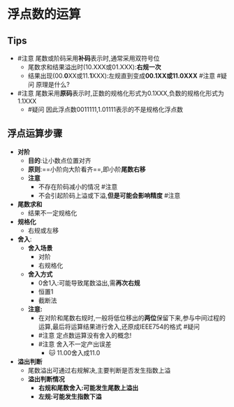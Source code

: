 # 浮点数的运算
## Tips
- #注意 尾数或阶码采用**补码**表示时,通常采用双符号位
	- 尾数求和结果溢出时(10.XXX或01.XXX):**右规一次**
	- 结果出现(00.**0**XX或11.**1**XXX):左规直到变成**00.1XX或11.0XXX** #注意 #疑问 原理是什么?
- #注意 尾数采用**原码**表示时,正数的规格化形式为0.1XXX,负数的规格化形式为1.1XXX 
	- #疑问 因此浮点数0011111,1.01111表示的不是规格化浮点数
## 浮点运算步骤
- **对阶**
	- **目的**:让小数点位置对齐
	- **原则**:==小阶向大阶看齐==,即小阶**尾数右移**
	- **注意**
		- 不存在阶码减小的情况 #注意
		- 不会引起阶码上溢或下溢,**但是可能会影响精度** #注意
- **尾数求和**
	- 结果不一定规格化
- **规格化**
	- 右规或左移
- **舍入**:
	- **舍入场景**
		- 对阶
		- 右规格化
	- **舍入方式**
		- 0舍1入:可能导致尾数溢出,需**再次右规**
		- 恒置1
		- 截断法
	- **注意:**
		- 在对阶和尾数右规时,一般将低位移出的**两位**保留下来,参与中间过程的运算,最后将运算结果进行舍入,还原成IEEE754的格式 #疑问
		- #注意 定点数运算没有舍入的概念!
		- #注意 舍入不一定产出误差
			- 🐱 11.00舍入成11.0
- **溢出判断**
	- 尾数溢出可通过右规解决,主要判断是否发生指数上溢
	- **溢出判断情况**
		- **右规和尾数舍入:可能发生尾数上溢出**
		- **左规:可能发生指数下溢**